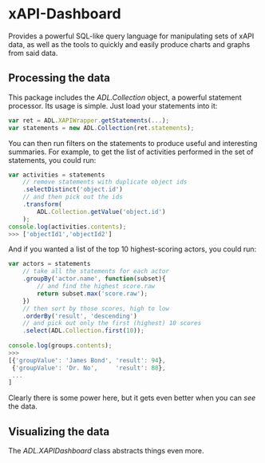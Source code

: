 ﻿# xAPI-Dashboard

Provides a powerful SQL-like query language for manipulating sets of xAPI data, as well as the
tools to quickly and easily produce charts and graphs from said data.

## Processing the data

This package includes the *ADL.Collection* object, a powerful statement processor. Its usage is
simple. Just load your statements into it:

```javascript
var ret = ADL.XAPIWrapper.getStatements(...);
var statements = new ADL.Collection(ret.statements);
```

You can then run filters on the statements to produce useful and interesting summaries. For
example, to get the list of activities performed in the set of statements, you could run:

```javascript
var activities = statements
	// remove statements with duplicate object ids
	.selectDistinct('object.id')
	// and then pick out the ids
	.transform(
		ADL.Collection.getValue('object.id')
	);
console.log(activities.contents);
>>> ['objectId1','objectId2']
```

And if you wanted a list of the top 10 highest-scoring actors, you could run:

```javascript
var actors = statements
	// take all the statements for each actor
	.groupBy('actor.name', function(subset){
		// and find the highest score.raw
		return subset.max('score.raw');
	})
	// then sort by those scores, high to low
	.orderBy('result', 'descending')
	// and pick out only the first (highest) 10 scores
	.select(ADL.Collection.first(10));
	
console.log(groups.contents);
>>> 
[{'groupValue': 'James Bond', 'result': 94},
 {'groupValue': 'Dr. No',     'result': 88},
 ...
]
```

Clearly there is some power here, but it gets even better when you can *see* the data.


## Visualizing the data

The *ADL.XAPIDashboard* class abstracts things even more. 
